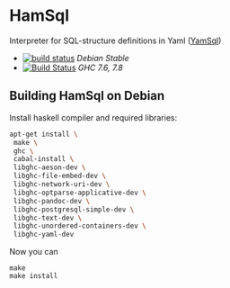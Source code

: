 HamSql
======

Interpreter for SQL-structure definitions in Yaml ([YamSql](http://yamsql.readthedocs.io/))

- [![build status](https://git.hemio.de/hemio/hamsql/badges/master/build.svg)](https://git.hemio.de/hemio/hamsql/commits/master) *Debian Stable*
- [![Build Status](https://travis-ci.org/qua-bla/hamsql.svg?branch=master)](https://travis-ci.org/qua-bla/hamsql) *GHC 7.6, 7.8*

## Building HamSql on Debian

Install haskell compiler and required libraries:

```sh
apt-get install \
 make \
 ghc \
 cabal-install \
 libghc-aeson-dev \
 libghc-file-embed-dev \
 libghc-network-uri-dev \
 libghc-optparse-applicative-dev \
 libghc-pandoc-dev \
 libghc-postgresql-simple-dev \
 libghc-text-dev \
 libghc-unordered-containers-dev \
 libghc-yaml-dev
```

Now you can

    make
    make install
